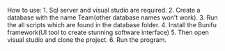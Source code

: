 How to use:
	1. Sql server and visual studio are required.
	2. Create a database with the name Team(other database names won't work).
	3. Run the all scripts which are found in the database folder.
	4. Install the Bunifu framework(UI tool to create stunning software interface)
	5. Then open visual studio and clone the project.
  6. Run the program.
